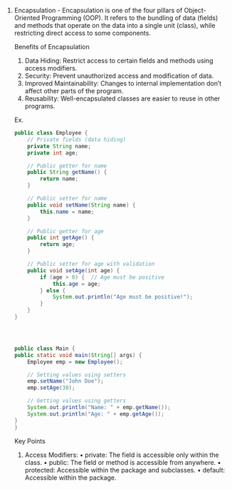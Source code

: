 1. Encapsulation - Encapsulation is one of the four pillars of Object-Oriented Programming (OOP). 
   It refers to the bundling of data (fields) and methods that operate on the data into a single unit (class), while restricting direct access to some components.<br>

   Benefits of Encapsulation
	1.	Data Hiding: Restrict access to certain fields and methods using access modifiers.
	2.	Security: Prevent unauthorized access and modification of data.
	3.	Improved Maintainability: Changes to internal implementation don’t affect other parts of 
        the program.
	4.	Reusability: Well-encapsulated classes are easier to reuse in other programs.

    Ex.
    ```java
    public class Employee {
        // Private fields (data hiding)
        private String name;
        private int age;

        // Public getter for name
        public String getName() {
            return name;
        }

        // Public setter for name
        public void setName(String name) {
            this.name = name;
        }

        // Public getter for age
        public int getAge() {
            return age;
        }

        // Public setter for age with validation
        public void setAge(int age) {
            if (age > 0) {  // Age must be positive
                this.age = age;
            } else {
                System.out.println("Age must be positive!");
            }
        }
    }




    public class Main {
    public static void main(String[] args) {
        Employee emp = new Employee();

        // Setting values using setters
        emp.setName("John Doe");
        emp.setAge(30);

        // Getting values using getters
        System.out.println("Name: " + emp.getName());
        System.out.println("Age: " + emp.getAge());
    }
    }
    ```

    Key Points
	1.	Access Modifiers:
	•	private: The field is accessible only within the class.
	•	public: The field or method is accessible from anywhere.
	•	protected: Accessible within the package and subclasses.
	•	default: Accessible within the package.